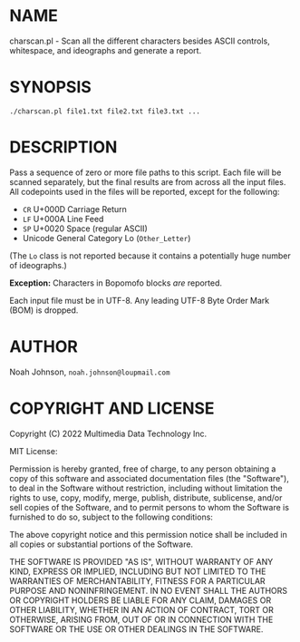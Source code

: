 # NAME

charscan.pl - Scan all the different characters besides ASCII controls,
whitespace, and ideographs and generate a report.

# SYNOPSIS

    ./charscan.pl file1.txt file2.txt file3.txt ...

# DESCRIPTION

Pass a sequence of zero or more file paths to this script.  Each file
will be scanned separately, but the final results are from across all
the input files.  All codepoints used in the files will be reported,
except for the following:

- `CR` U+000D Carriage Return
- `LF` U+000A Line Feed
- `SP` U+0020 Space (regular ASCII)
- Unicode General Category Lo (`Other_Letter`)

(The `Lo` class is not reported because it contains a potentially huge
number of ideographs.)

**Exception:** Characters in Bopomofo blocks _are_ reported.

Each input file must be in UTF-8.  Any leading UTF-8 Byte Order Mark
(BOM) is dropped.

# AUTHOR

Noah Johnson, `noah.johnson@loupmail.com`

# COPYRIGHT AND LICENSE

Copyright (C) 2022 Multimedia Data Technology Inc.

MIT License:

Permission is hereby granted, free of charge, to any person obtaining a
copy of this software and associated documentation files
(the "Software"), to deal in the Software without restriction, including
without limitation the rights to use, copy, modify, merge, publish,
distribute, sublicense, and/or sell copies of the Software, and to
permit persons to whom the Software is furnished to do so, subject to
the following conditions:

The above copyright notice and this permission notice shall be included
in all copies or substantial portions of the Software.

THE SOFTWARE IS PROVIDED "AS IS", WITHOUT WARRANTY OF ANY KIND, EXPRESS
OR IMPLIED, INCLUDING BUT NOT LIMITED TO THE WARRANTIES OF
MERCHANTABILITY, FITNESS FOR A PARTICULAR PURPOSE AND NONINFRINGEMENT.
IN NO EVENT SHALL THE AUTHORS OR COPYRIGHT HOLDERS BE LIABLE FOR ANY
CLAIM, DAMAGES OR OTHER LIABILITY, WHETHER IN AN ACTION OF CONTRACT,
TORT OR OTHERWISE, ARISING FROM, OUT OF OR IN CONNECTION WITH THE
SOFTWARE OR THE USE OR OTHER DEALINGS IN THE SOFTWARE.
